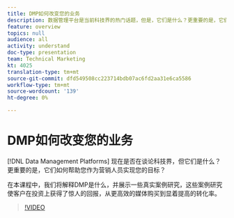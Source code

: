 ```yaml
---
title: DMP如何改变您的业务
description: 数据管理平台是当前科技界的热门话题，但是，它们是什么？更重要的是，它们如何帮助您作为营销人员实现您的目标？ 在本课程中，我们将解释DMP是什么，并展示一些真实案例研究，这些案例研究使客户在投资上获得了惊人的回报，从更高效的媒体购买到显着提高的转化率。
feature: overview
topics: null
audience: all
activity: understand
doc-type: presentation
team: Technical Marketing
kt: 4025
translation-type: tm+mt
source-git-commit: dfd549508cc223714bdb07ac6fd2aa31e6ca5586
workflow-type: tm+mt
source-wordcount: '139'
ht-degree: 0%

---
```



# DMP如何改变您的业务

[!DNL Data Management Platforms] 现在是否在谈论科技界，但它们是什么？更重要的是，它们如何帮助您作为营销人员实现您的目标？

在本课程中，我们将解释DMP是什么，并展示一些真实案例研究，这些案例研究使客户在投资上获得了惊人的回报，从更高效的媒体购买到显着提高的转化率。

>[!VIDEO](https://video.tv.adobe.com/v/29770/?quality=12)
